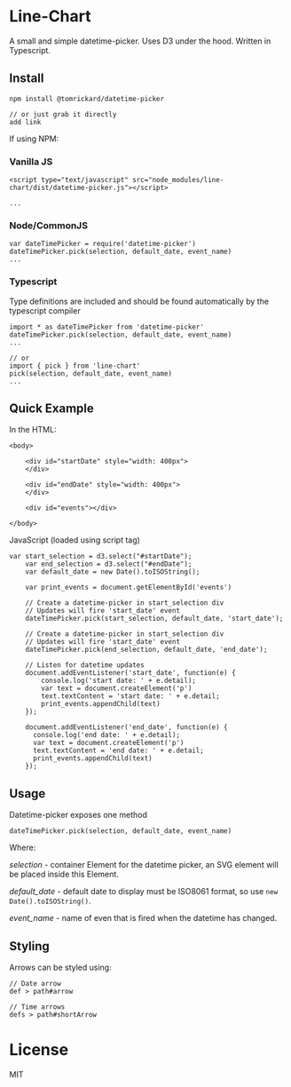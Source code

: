 # Line-Chart

A small and simple datetime-picker. Uses D3 under the hood. Written in Typescript.

## Install

```
npm install @tomrickard/datetime-picker

// or just grab it directly
add link
```

If using NPM:

### Vanilla JS

```
<script type="text/javascript" src="node_modules/line-chart/dist/datetime-picker.js"></script>

...
```

### Node/CommonJS

```
var dateTimePicker = require('datetime-picker')
dateTimePicker.pick(selection, default_date, event_name)
...
```

### Typescript

Type definitions are included and should be found automatically by the typescript compiler

```
import * as dateTimePicker from 'datetime-picker' 
dateTimePicker.pick(selection, default_date, event_name)
...

// or
import { pick } from 'line-chart'
pick(selection, default_date, event_name)
...
```

## Quick Example

In the HTML:

```
<body>

	<div id="startDate" style="width: 400px">
	</div>

	<div id="endDate" style="width: 400px">
	</div>

	<div id="events"></div>

</body>
```

JavaScript (loaded using script tag)

```
var start_selection = d3.select("#startDate");
	var end_selection = d3.select("#endDate");
	var default_date = new Date().toISOString();

	var print_events = document.getElementById('events')

	// Create a datetime-picker in start_selection div
	// Updates will fire 'start_date' event
	dateTimePicker.pick(start_selection, default_date, 'start_date');

	// Create a datetime-picker in start_selection div
	// Updates will fire 'start_date' event
	dateTimePicker.pick(end_selection, default_date, 'end_date');

	// Listen for datetime updates
	document.addEventListener('start_date', function(e) {
		console.log('start date: ' + e.detail);
		var text = document.createElement('p')
		text.textContent = 'start date: ' + e.detail;
		print_events.appendChild(text)
	});

	document.addEventListener('end_date', function(e) {
	  console.log('end date: ' + e.detail);
	  var text = document.createElement('p')
	  text.textContent = 'end date: ' + e.detail;
	  print_events.appendChild(text)
	});
```

## Usage

Datetime-picker exposes one method

```
dateTimePicker.pick(selection, default_date, event_name)
```

Where:

*selection* - container Element for the datetime picker, an SVG element will be placed inside this Element.

*default_date* - default date to display must be ISO8061 format, so use `new Date().toISOString()`.

*event_name* - name of even that is fired when the datetime has changed.

## Styling

Arrows can be styled using:

```
// Date arrow
def > path#arrow

// Time arrows
defs > path#shortArrow
```

# License

MIT
